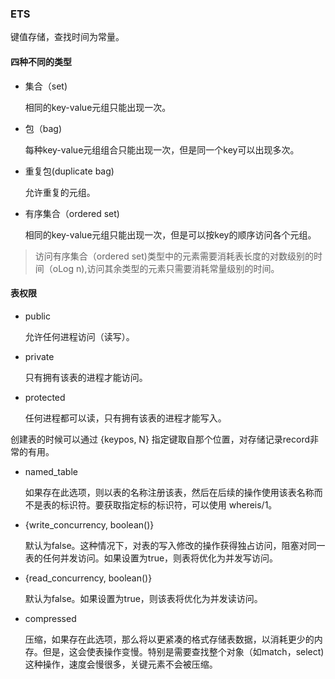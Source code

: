 ### ETS



键值存储，查找时间为常量。



#### 四种不同的类型



- 集合（set)

  相同的key-value元组只能出现一次。

- 包（bag)

  每种key-value元组组合只能出现一次，但是同一个key可以出现多次。

- 重复包(duplicate bag)

  允许重复的元组。

- 有序集合（ordered set)

  相同的key-value元组只能出现一次，但是可以按key的顺序访问各个元组。



> 访问有序集合（ordered set)类型中的元素需要消耗表长度的对数级别的时间（oLog n),访问其余类型的元素只需要消耗常量级别的时间。



#### 表权限



- public

  允许任何进程访问（读写）。

- private

  只有拥有该表的进程才能访问。

- protected

  任何进程都可以读，只有拥有该表的进程才能写入。



创建表的时候可以通过 {keypos, N} 指定键取自那个位置，对存储记录record非常的有用。



- named_table

  如果存在此选项，则以表的名称注册该表，然后在后续的操作使用该表名称而不是表的标识符。要获取指定标的标识符，可以使用 whereis/1。



- {write_concurrency, boolean()}

  默认为false。这种情况下，对表的写入修改的操作获得独占访问，阻塞对同一表的任何并发访问。如果设置为true，则表将优化为并发写访问。

- {read_concurrency, boolean()}

  默认为false。如果设置为true，则该表将优化为并发读访问。

- compressed

  压缩，如果存在此选项，那么将以更紧凑的格式存储表数据，以消耗更少的内存。但是，这会使表操作变慢。特别是需要查找整个对象（如match，select)这种操作，速度会慢很多，关键元素不会被压缩。

  